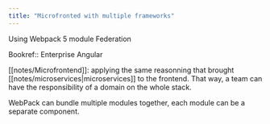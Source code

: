 ```yaml
---
title: "Microfronted with multiple frameworks"
---
```


Using Webpack 5 module Federation

Bookref:: Enterprise Angular

[[notes/Microfrontend]]: applying the same reasonning that brought [[notes/microservices|microservices]] to the frontend. That way, a team can have the responsibility of a domain on the whole stack.

WebPack can bundle multiple modules together, each module can be a separate component.


